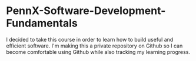 # PennX-Software-Development-Fundamentals
I decided to take this course in order to learn how to build useful and efficient software. I'm making this a private repository on Github so I can become comfortable using Github while also tracking my learning progress.

